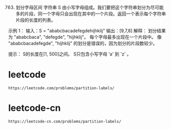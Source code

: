 763. 划分字母区间
字符串 S 由小写字母组成。我们要把这个字符串划分为尽可能多的片段，同一个字母只会出现在其中的一个片段。返回一个表示每个字符串片段的长度的列表。

示例 1：
    输入：S = "ababcbacadefegdehijhklij"
    输出：[9,7,8]
解释：
    划分结果为 "ababcbaca", "defegde", "hijhklij"。
    每个字母最多出现在一个片段中。
    像 "ababcbacadefegde", "hijhklij" 的划分是错误的，因为划分的片段数较少。

提示：
    S的长度在[1, 500]之间。
    S只包含小写字母 'a' 到 'z' 。

    
# leetcode
    https://leetcode.com/problems/partition-labels/

# leetcode-cn
    https://leetcode-cn.com/problems/partition-labels/
    

